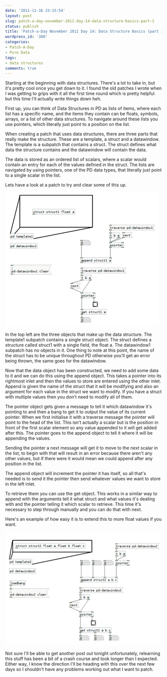 ```yaml
---
date: '2011-11-16 23:15:54'
layout: post
slug: patch-a-day-november-2011-day-14-data-structure-basics-part-1
status: publish
title: 'Patch-a-Day November 2011 Day 14: Data Structure Basics (part 1)'
wordpress_id: '380'
categories:
- Patch-A-Day
- Pure Data
tags:
- data structures
comments: true
---
```


Starting at the beginning with data structures. There's a lot to take in, but it's pretty cool once you get down to it. I found the old patches I wrote when I was getting to grips with it all the first time round which is pretty helpful but this time I'll actually write things down heh.

First up, you can think of Data Structures in PD as lists of items, where each list has a specific name, and the items they contain can be floats, symbols, arrays, or a list of other data structures. To navigate around these lists you use pointers, which literally just point to a position on the list.

When creating a patch that uses data structures, there are three parts that really make the structure. These are a template, a struct and a datawindow. The template is a subpatch that contains a struct. The struct defines what data the structure contains and the datawindow will contain the data.

The data is stored as an ordered list of scalars, where a scalar would contain an entry for each of the values defined in the struct. The lists are navigated by using pointers, one of the PD data types, that literally just point to a single scalar in the list.

Lets have a look at a patch to try and clear some of this up.

![Basic data structure](/a/2011-11-16-patch-a-day-november-2011-day-14-data-structure-basics-part-1/basic-structure1.png)

In the top left are the three objects that make up the data structure. The template1 subpatch contains a single struct object. The struct defines a structure called struct1 with a single field, the float a. The datawindow1 subpatch has no objects in it. One thing to note at this point, the name of the struct has to be unique throughout PD otherwise you'll get an error being thrown, the same goes for the datawindow.

Now that the data object has been constructed, we need to add some data to it and we can do this using the append object. This takes a pointer into its rightmost inlet and then the values to store are entered using the other inlet. Append is given the name of the struct that it will be modifying and also an argument for each value in the struct we want to modify. If you have a struct with multiple values then you don't need to modify all of them.

The pointer object gets given a message to tell it which datawindow it's pointing to and then a bang to get it to output the value of its current pointer. When we first initialise it with a traverse message the pointer will point to the head of the list. This isn't actually a scalar but is the position in front of the first scalar element so any value appended to it will get added after this. The pointer goes to the append object to tell it where it will be appending the values.

Sending the pointer a next message will get it to move to the next scalar in the list, to begin with that will result in an error because there aren't any other values, but if there were it would mean we could append after any position in the list.

The append object will increment the pointer it has itself, so all that's needed is to send it the pointer then send whatever values we want to store in the left inlet.

To retrieve them you can use the get object. This works in a similar way to append with the arguments tell it what struct and what values it's dealing with and the pointer telling it which scalar to retrieve. This time it's necessary to step through manually and you can do that with next.

Here's an example of how easy it is to extend this to more float values if you want.

![Data structure with multiple values](/a/2011-11-16-patch-a-day-november-2011-day-14-data-structure-basics-part-1/multiple-values.png)

Not sure I'll be able to get another post out tonight unfortunately, relearning this stuff has been a bit of a crash course and took longer than I expected. Either way, I know the direction I'll be heading with this over the next few days so I shouldn't have any problems working out what I want to patch.
